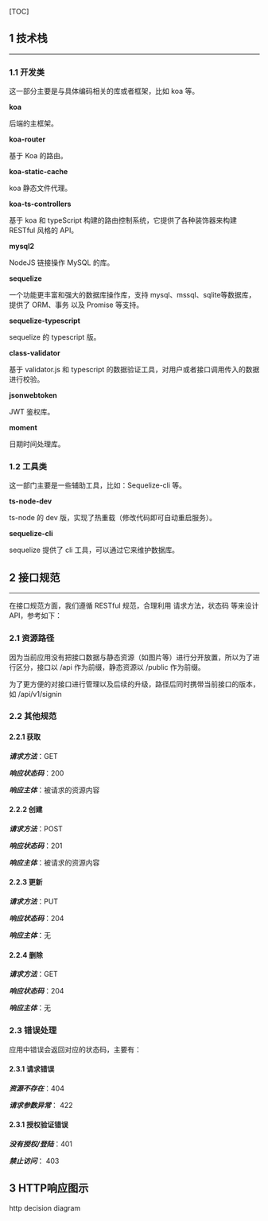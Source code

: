 [TOC]
## 1 技术栈

------

### 1.1 开发类
这一部分主要是与具体编码相关的库或者框架，比如 koa 等。

**koa**

后端的主框架。

**koa-router**

基于 Koa 的路由。

**koa-static-cache**

koa 静态文件代理。

**koa-ts-controllers**

基于 koa 和 typeScript 构建的路由控制系统，它提供了各种装饰器来构建 RESTful 风格的 API。

**mysql2**

NodeJS 链接操作 MySQL 的库。

**sequelize**

一个功能更丰富和强大的数据库操作库，支持 mysql、mssql、sqlite等数据库，提供了 ORM、事务 以及 Promise 等支持。

**sequelize-typescript**

sequelize 的 typescript 版。

**class-validator**

基于 validator.js 和 typescript 的数据验证工具，对用户或者接口调用传入的数据进行校验。

**jsonwebtoken**

JWT 鉴权库。

**moment**

日期时间处理库。

### 1.2 工具类

这一部门主要是一些辅助工具，比如：Sequelize-cli 等。

**ts-node-dev**

ts-node 的 dev 版，实现了热重载（修改代码即可自动重启服务）。

**sequelize-cli**

sequelize 提供了 cli 工具，可以通过它来维护数据库。

## 2 接口规范

----

在接口规范方面，我们遵循 RESTful 规范，合理利用 请求方法，状态码 等来设计API，参考如下：

### 2.1 资源路径

因为当前应用没有把接口数据与静态资源（如图片等）进行分开放置，所以为了进行区分，接口以 /api     作为前缀，静态资源以 /public 作为前缀。

为了更方便的对接口进行管理以及后续的升级，路径后同时携带当前接口的版本，如 /api/v1/signin

### 2.2 其他规范

#### 2.2.1 获取

***请求方法***：GET

***响应状态码***：200

***响应主体***：被请求的资源内容

#### 2.2.2 创建

***请求方法***：POST

***响应状态码***：201

***响应主体***：被请求的资源内容

#### 2.2.3 更新

***请求方法***：PUT

***响应状态码***：204

***响应主体***：无

#### 2.2.4 删除

***请求方法***：GET

***响应状态码***：204

***响应主体***：无

### 2.3 错误处理

应用中错误会返回对应的状态码，主要有：

#### 2.3.1 请求错误

***资源不存在***：404

***请求参数异常***： 422

#### 2.3.1 授权验证错误

***没有授权/登陆***：401

***禁止访问***： 403

## 3 HTTP响应图示

http decision diagram



